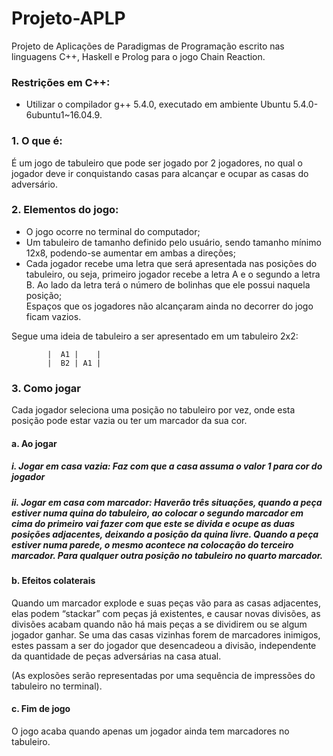 # Projeto-APLP
Projeto de Aplicações de Paradigmas de Programação escrito nas linguagens C++, Haskell e Prolog para o jogo Chain Reaction.

### Restrições em C++:  
* Utilizar o compilador g++ 5.4.0, executado em ambiente Ubuntu 5.4.0-6ubuntu1~16.04.9.  

### 1. O que é:  
  É um jogo de tabuleiro que pode ser jogado por 2 jogadores, no qual o jogador deve ir conquistando casas para alcançar e ocupar as casas do adversário.

### 2. Elementos do jogo:  
  - O jogo ocorre no terminal do computador;  
  - Um tabuleiro de tamanho definido pelo usuário, sendo tamanho mínimo 12x8, podendo-se aumentar em ambas a direções;  
  - Cada jogador recebe uma letra que será apresentada nas posições do tabuleiro, ou seja, primeiro jogador recebe a letra A e o segundo a letra B. Ao lado da letra terá o número de bolinhas que ele possui naquela posição;  
Espaços que os jogadores não alcançaram ainda no decorrer do jogo ficam vazios.

Segue uma ideia de tabuleiro a ser apresentado em um tabuleiro 2x2:

			|  A1 |    |
			|  B2 | A1 |

### 3. Como jogar
  Cada jogador seleciona uma posição no tabuleiro por vez, onde esta posição pode estar vazia ou ter um marcador da sua cor.

   #### a. Ao jogar

   ##### i. Jogar em casa vazia: Faz com que a casa assuma o valor 1 para cor do jogador 
   ##### ii. Jogar em casa com marcador: Haverão três situações, quando a peça estiver numa quina do tabuleiro, ao colocar o   segundo marcador em cima do primeiro vai fazer com que este se divida e ocupe as duas posições adjacentes, deixando a posição da quina livre. Quando a peça estiver numa parede, o mesmo acontece na colocação do terceiro marcador. Para qualquer outra posição no tabuleiro no quarto marcador.

   #### b. Efeitos colaterais

   Quando um marcador explode e suas peças vão para as casas adjacentes, elas podem “stackar” com peças já existentes, e causar novas divisões, as divisões acabam quando não há mais peças a se dividirem ou se algum jogador ganhar. Se uma das casas vizinhas forem de marcadores inimigos, estes passam a ser do jogador que desencadeou a divisão, independente da quantidade de peças adversárias na casa atual.

   (As explosões serão representadas por uma sequência de impressões do tabuleiro no terminal).

   #### c. Fim de jogo

   O jogo acaba quando apenas um jogador ainda tem marcadores no tabuleiro.
